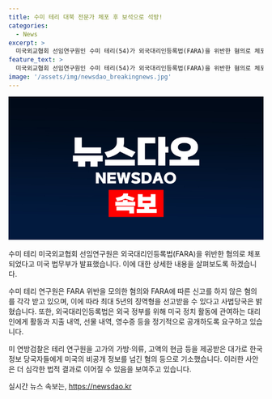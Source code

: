 ```yaml
---
title: 수미 테리 대북 전문가 체포 후 보석으로 석방!
categories:
  - News
excerpt: >
  미국외교협회 선임연구원인 수미 테리(54)가 외국대리인등록법(FARA)을 위반한 혐의로 체포됐다. 테리는 보석금을 내고 풀려났으며, FARA 위반 및 신고 미비로 각 5년의 징역형을 선고받을 가능성이 있다. 1938년 제정된 FARA는 외국 정부를 위해 미국 정치 활동에 관여하는 대리인에게 활동과 지출 내역을 공개하도록 요구하는데, 테리는 한국 정보 당국자들에게 비공개 정보를 전달한 혐의도 받고 있다. (150자)
feature_text: >
  미국외교협회 선임연구원인 수미 테리(54)가 외국대리인등록법(FARA)을 위반한 혐의로 체포됐다. 테리는 보석금을 내고 풀려났으며, FARA 위반 및 신고 미비로 각 5년의 징역형을 선고받을 가능성이 있다. 1938년 제정된 FARA는 외국 정부를 위해 미국 정치 활동에 관여하는 대리인에게 활동과 지출 내역을 공개하도록 요구하는데, 테리는 한국 정보 당국자들에게 비공개 정보를 전달한 혐의도 받고 있다. (150자)
image: '/assets/img/newsdao_breakingnews.jpg'
---
```


<p><img src="/assets/img/newsdao_breakingnews.jpg" alt="firstkoreanews 속보" /></p>

<p>수미 테리 미국외교협회 선임연구원은 외국대리인등록법(FARA)을 위반한 혐의로 체포되었다고 미국 법무부가 발표했습니다. 이에 대한 상세한 내용을 살펴보도록 하겠습니다. </p>

<p>수미 테리 연구원은 FARA 위반을 모의한 혐의와 FARA에 따른 신고를 하지 않은 혐의를 각각 받고 있으며, 이에 따라 최대 5년의 징역형을 선고받을 수 있다고 사법당국은 밝혔습니다. 또한, 외국대리인등록법은 외국 정부를 위해 미국 정치 활동에 관여하는 대리인에게 활동과 지출 내역, 선물 내역, 영수증 등을 정기적으로 공개하도록 요구하고 있습니다. </p>

<p>미 연방검찰은 테리 연구원을 고가의 가방·의류, 고액의 현금 등을 제공받은 대가로 한국 정보 당국자들에게 미국의 비공개 정보를 넘긴 혐의 등으로 기소했습니다. 이러한 사안은 더 심각한 법적 결과로 이어질 수 있음을 보여주고 있습니다.</p>
실시간 뉴스 속보는, <a href="https://newsdao.kr" rel="dofollow">https://newsdao.kr</a>


